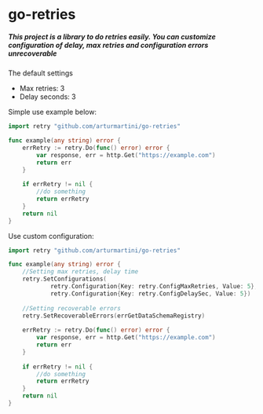 # go-retries
##### This project is a library to do retries easily. You can customize configuration of delay, max retries and configuration errors unrecoverable  

The default settings
*   Max retries: 3
*   Delay seconds: 3

Simple use example below:
```go
import retry "github.com/arturmartini/go-retries"

func example(any string) error {
    errRetry := retry.Do(func() error) error {
        var response, err = http.Get("https://example.com")
        return err 
    }
    
    if errRetry != nil {
        //do something
        return errRetry
    }
    return nil   
}
```

Use custom configuration:
```go
import retry "github.com/arturmartini/go-retries"

func example(any string) error {
    //Setting max retries, delay time 
    retry.SetConfigurations(
    		retry.Configuration{Key: retry.ConfigMaxRetries, Value: 5},
    		retry.Configuration{Key: retry.ConfigDelaySec, Value: 5})
    
    //Setting recoverable errors
    retry.SetRecoverableErrors(errGetDataSchemaRegistry)
    
    errRetry := retry.Do(func() error) error {
        var response, err = http.Get("https://example.com")
        return err 
    }
    
    if errRetry != nil {
        //do something
        return errRetry
    }
    return nil   
}
```